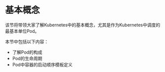 # 基本概念

该节将带领大家了解Kubernetes中的基本概念，尤其是作为Kubernetes中调度的最基本单位Pod。

本节中包括以下内容：

- 了解Pod的构成
- Pod的生命周期
- Pod中容器的启动顺序模板定义